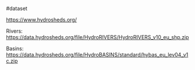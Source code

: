 #dataset

https://www.hydrosheds.org/

Rivers:
https://data.hydrosheds.org/file/HydroRIVERS/HydroRIVERS_v10_eu_shp.zip

Basins:
https://data.hydrosheds.org/file/HydroBASINS/standard/hybas_eu_lev04_v1c.zip

